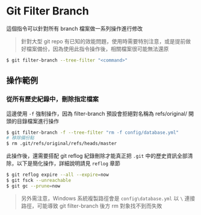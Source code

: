 # Git Filter Branch

這個指令可以針對所有 branch 檔案做一系列操作進行修改

> 針對大型 git repo 有已知的效能問題，使用時需要特別注意，或是提前做好檔案備份，因為使用此指令操作後，相關檔案很可能無法還原

```bash
$ git filter-branch --tree-filter "<command>"
```

## 操作範例
### 從所有歷史紀錄中，刪除指定檔案
這邊使用 `-f` 強制操作，因為 filter-branch 預設會拒絕對名稱為 refs/original/ 開頭的目錄檔案進行操作
```bash
$ git filter-branch -f --tree-filter "rm -f config/database.yml"
# 移除備份點
$ rm .git/refs/original/refs/heads/master
```
此操作後，還需要搭配 git reflog 紀錄刪除才能真正把 `.git` 中的歷史資訊全部清除，以下是簡化操作，詳細說明請見 `reflog` 章節
```bash
$ git reflog expire --all --expire=now
$ git fsck --unreachable
$ git gc --prune=now
```

> 另外需注意，Windows 系統複製路徑會是 `config\database.yml` 以 `\` 連接路徑，可能導致 git filter-branch 後方 rm 對象找不到而失敗